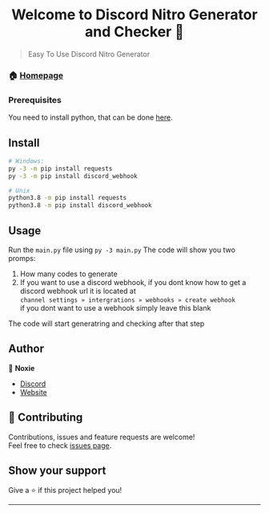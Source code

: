 <h1 align="center">Welcome to Discord Nitro Generator and Checker 👋</h1>


> Easy To Use Discord Nitro Generator

### 🏠 [Homepage](https://github.com/Noxie0/nitro-generator-and-checker)

### Prerequisites
You need to install python, that can be done [here](https://www.python.org).

## Install
```sh
# Windows:
py -3 -m pip install requests
py -3 -m pip install discord_webhook

# Unix
python3.8 -m pip install requests
python3.8 -m pip install discord_webhook
```
## Usage
Run the `main.py` file using `py -3 main.py` 
The code will show you two promps:
1. How many codes to generate 
2. If you want to use a discord webhook, if you dont know how to get a discord webhook url it is located at   
   ```channel settings » intergrations » webhooks » create webhook```  
   if you dont want to use a webhook simply leave this blank  

The code will start generatring and checking after that step

## Author
👤 **Noxie**

* [Discord](https://discord.com/cvVvFrf)
* [Website](https://gamerfun.club)

## 🤝 Contributing

Contributions, issues and feature requests are welcome!<br />Feel free to check [issues page](https://github.com/Noxie0/nitro-generator-and-checker/issues). 

## Show your support

Give a ⭐️ if this project helped you!

***
